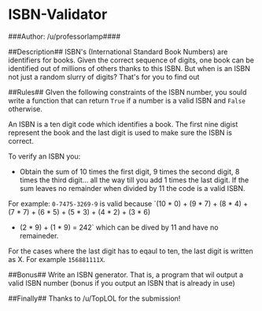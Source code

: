 ISBN-Validator
======
###Author: /u/professorlamp####

##Description##
ISBN's (International Standard Book Numbers) are identifiers for books. Given
the correct sequence of digits, one book can be identified out of millions of
others thanks to this ISBN. But when is an ISBN not just a random slurry of
digits? That's for you to find out

##Rules##
GIven the following constraints of the ISBN number, you sould write a function
that can return `True` if a number is a valid ISBN and `False` otherwise.

An ISBN is a ten digit code which identifies a book. The first nine digist
represent the book and the last digit is used to make sure the ISBN is correct.

To verify an ISBN you:

- Obtain the sum of 10 times the first digit, 9 times the second digit, 8 times
the third digit... all the way till you add 1 times the last digit. If the sum
leaves no remainder when divided by 11 the code is a valid ISBN.

For example:
`0-7475-3269-9` is valid because
`(10 * 0) + (9 * 7) + (8 * 4) + (7 * 7) + (6 * 5) + (5 * 3) + (4 * 2) + (3 * 6)
+ (2 * 9) + (1 * 9) = 242` which can be dived by 11 and have no remaineder.

For the cases where the last digit has to eqaul to ten, the last digit is
written as X. For example `156881111X`.

##Bonus##
Write an ISBN generator. That is, a program that wil output a valid ISBN number
(bonus if you output an ISBN that is already in use)

##Finally##
Thanks to /u/TopLOL for the submission!
